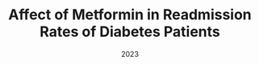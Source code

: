 ---
layout: project
type: project
published: true
image: img/projects/readmission-explainable.jpeg
title: Affect of Metformin in Readmission Rates of Diabetes Patients
permalink: projects/readmission-explainable
date: 2023
labels:
  - Explainable AI
  - Health
summary: Diabetes is diagnosed when blood sugar (glucose) levels are too high. It is noted that having diabetes often leads to a higher risk of being readmitted to the hospital Thus through Explainable Al analysis, it provides valuable insight into how Metformin is likely to play a role in whether a person is readmitted to the hospital.
projecturl: https://github.com/amandanitta/Diabetes-Metformin-Explainable-AI
---